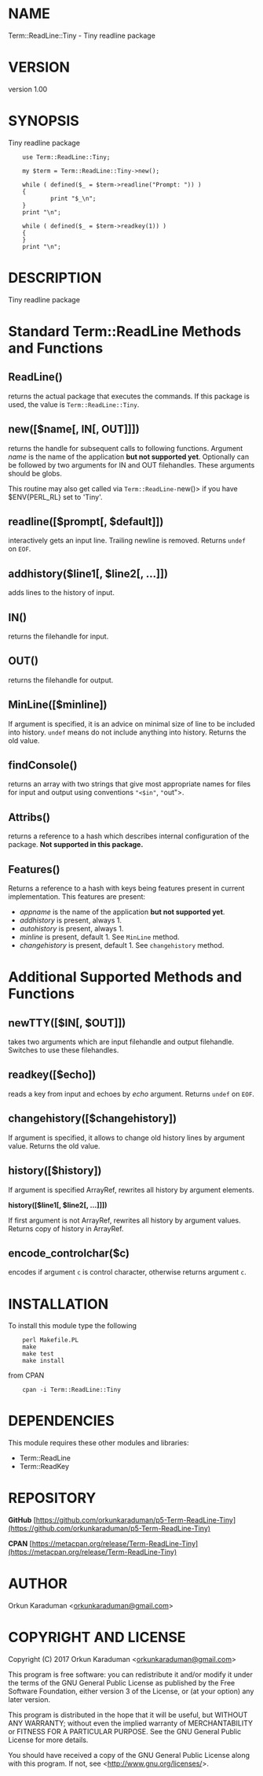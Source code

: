 # NAME

Term::ReadLine::Tiny - Tiny readline package

# VERSION

version 1.00

# SYNOPSIS

Tiny readline package

        use Term::ReadLine::Tiny;
        
        my $term = Term::ReadLine::Tiny->new();
        
        while ( defined($_ = $term->readline("Prompt: ")) )
        {
                print "$_\n";
        }
        print "\n";
        
        while ( defined($_ = $term->readkey(1)) )
        {
        }
        print "\n";

# DESCRIPTION

Tiny readline package

# Standard Term::ReadLine Methods and Functions

## ReadLine()

returns the actual package that executes the commands. If this package is used, the value is `Term::ReadLine::Tiny`.

## new(\[$name\[, IN\[, OUT\]\]\])

returns the handle for subsequent calls to following functions.
Argument _name_ is the name of the application **but not supported yet**.
Optionally can be followed by two arguments for IN and OUT filehandles. These arguments should be globs.

This routine may also get called via `Term::ReadLine-`new()&gt; if you have $ENV{PERL\_RL} set to &#39;Tiny&#39;.

## readline(\[$prompt\[, $default\]\])

interactively gets an input line. Trailing newline is removed. Returns `undef` on `EOF`.

## addhistory($line1\[, $line2\[, ...\]\])

adds lines to the history of input.

## IN()

returns the filehandle for input.

## OUT()

returns the filehandle for output.

## MinLine(\[$minline\])

If argument is specified, it is an advice on minimal size of line to be included into history.
`undef` means do not include anything into history. Returns the old value.

## findConsole()

returns an array with two strings that give most appropriate names for files for input and output using conventions `"<$in"`, `"`out&quot;&gt;.

## Attribs()

returns a reference to a hash which describes internal configuration of the package. **Not supported in this package.**

## Features()

Returns a reference to a hash with keys being features present in current implementation.
This features are present:

- _appname_ is the name of the application **but not supported yet**.
- _addhistory_ is present, always 1.
- _autohistory_ is present, always 1.
- _minline_ is present, default 1. See `MinLine` method.
- _changehistory_ is present, default 1. See `changehistory` method.

# Additional Supported Methods and Functions

## newTTY(\[$IN\[, $OUT\]\])

takes two arguments which are input filehandle and output filehandle. Switches to use these filehandles.

## readkey(\[$echo\])

reads a key from input and echoes by _echo_ argument. Returns `undef` on `EOF`.

## changehistory(\[$changehistory\])

If argument is specified, it allows to change old history lines by argument value. Returns the old value.

## history(\[$history\])

If argument is specified ArrayRef, rewrites all history by argument elements.

**history(\[$line1\[, $line2\[, ...\]\]\])**

If first argument is not ArrayRef, rewrites all history by argument values.
Returns copy of history in ArrayRef.

## encode\_controlchar($c)

encodes if argument `c` is control character, otherwise returns argument `c`.

# INSTALLATION

To install this module type the following

        perl Makefile.PL
        make
        make test
        make install

from CPAN

        cpan -i Term::ReadLine::Tiny

# DEPENDENCIES

This module requires these other modules and libraries:

- Term::ReadLine
- Term::ReadKey

# REPOSITORY

**GitHub** [https://github.com/orkunkaraduman/p5-Term-ReadLine-Tiny](https://github.com/orkunkaraduman/p5-Term-ReadLine-Tiny)

**CPAN** [https://metacpan.org/release/Term-ReadLine-Tiny](https://metacpan.org/release/Term-ReadLine-Tiny)

# AUTHOR

Orkun Karaduman &lt;orkunkaraduman@gmail.com&gt;

# COPYRIGHT AND LICENSE

Copyright (C) 2017  Orkun Karaduman &lt;orkunkaraduman@gmail.com&gt;

This program is free software: you can redistribute it and/or modify
it under the terms of the GNU General Public License as published by
the Free Software Foundation, either version 3 of the License, or
(at your option) any later version.

This program is distributed in the hope that it will be useful,
but WITHOUT ANY WARRANTY; without even the implied warranty of
MERCHANTABILITY or FITNESS FOR A PARTICULAR PURPOSE.  See the
GNU General Public License for more details.

You should have received a copy of the GNU General Public License
along with this program.  If not, see &lt;http://www.gnu.org/licenses/&gt;.

